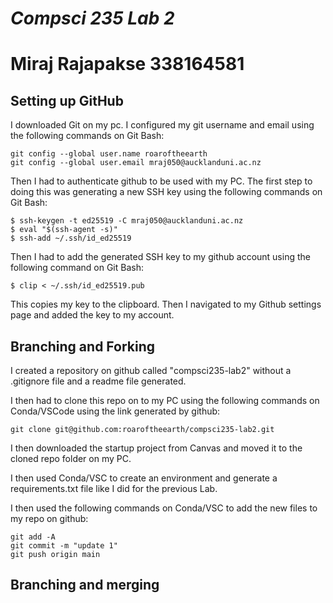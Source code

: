 #   ***Compsci 235 Lab 2***
# **Miraj Rajapakse 338164581** ##

## Setting up GitHub

I downloaded Git on my pc. I configured my git username and email using the following commands on Git Bash:
```
git config --global user.name roaroftheearth
git config --global user.email mraj050@aucklanduni.ac.nz
```
Then I had to authenticate github to be used with my PC. The first step to doing this was generating a new SSH key using the following commands on Git Bash:
```
$ ssh-keygen -t ed25519 -C mraj050@aucklanduni.ac.nz
$ eval "$(ssh-agent -s)"
$ ssh-add ~/.ssh/id_ed25519
```
Then I had to add the generated SSH key to my github account using the following command on Git Bash:
```
$ clip < ~/.ssh/id_ed25519.pub
```
This copies my key to the clipboard. Then I navigated to my Github settings page and added the key to my account.

## Branching and Forking

I created a repository on github called "compsci235-lab2" without a .gitignore file and a readme file generated.

I then had to clone this repo on to my PC using the following commands on Conda/VSCode using the link generated by github:
```
git clone git@github.com:roaroftheearth/compsci235-lab2.git
```
I then downloaded the startup project from Canvas and moved it to the cloned repo folder on my PC.

I then used Conda/VSC to create an environment and generate a requirements.txt file like I did for the previous Lab.

I then used the following commands on Conda/VSC to add the new files to my repo on github:
```
git add -A
git commit -m "update 1"
git push origin main
```

## Branching and merging

